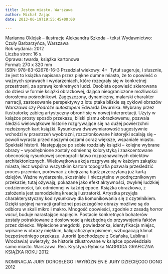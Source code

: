 ```yaml
---
title: Jestem miasto. Warszawa
author: Michał Zając
date: 2013-06-19T19:55:45+00:00

---
```


  Marianna Oklejak &#8211; ilustracje
Aleksandra Szkoda &#8211; tekst
Wydawnictwo: Czuły Barbarzyńca, Warszawa<br /> Rok wydania: 2012<br /> Liczba stron: 16 s.<br /> Oprawa: twarda, książka kartonowa<br /> Format: 270 x 320 mm<br /> ISBN: 978-83-62676-16-3
Przedział wiekowy: 4+
 Tytuł sugeruje, i słusznie, że jest to książka napisana przez piękne dumne miasto, że to opowieść o ważnych sprawach i wydarzeniach, które rozegrały się w konkretnej przestrzeni, za sprawą konkretnych ludzi. Osobista opowieść skierowana do dzieci w formie książki obrazkowej, dająca nieograniczone możliwości dorosłemu pośrednikowi.
Zagęszczony, dynamiczny, malarski charakter narracji, zastosowanie perspektywy z lotu ptaka bliskie są cyklowi<i> </i>obrazów <i>Warszawa </i>czy <i>Podróże autostopem </i>Edwarda Dwurnika. Wybrany przez ilustratorkę zabieg artystyczny obronił się w nowej interpretacji.<i> </i>Użyty w książce prosty sposób przekazu, bliski pismu obrazkowemu, pozwala śledzić wielowątkowe historie rozgrywające się na dużej powierzchni rozłożonych kart książki. Rysunkowa dwuwymiarowość sugestywnie wchodzi w przestrzeń wyobraźni, rozczłonkowane historyjki scalają się – powoli wyrasta przed naszymi oczami coraz większe, wspaniałe miasto. Spektakl historii.
Następujące po sobie rozdziały książki – kolejne wybrane obrazy – wyodrębnione zostały odmienną kolorystyką i zaakcentowane obecnością rysunkowej scenografii łatwo rozpoznawalnych obiektów architektonicznych. Wielowątkowa akcja rozgrywa się w każdym zakątku miasta, lecz wspólna wszystkim kartom topografia pozwala prześledzić proces przemian, porównać z obejrzaną bądź przeczytaną już kartą dziejów. Ważne wydarzenia, skostniałe  i nieczytelne w podręcznikowym przekazie, tutaj ożywają, pokazane jako efekt aktywności, zwykłej ludzkiej codzienności, tak odmiennej w każdej epoce.
Książka obrazkowa, z założenia jest samodzielną kreacją ilustratorki. Artystka przyjęła charakterystyczny kod rysunkowy dla komunikowania się z czytelnikiem. Dzięki spójnej narracji graficznej poszczególne obrazy możliwe są do odbioru w skali mikro i makro. Mnogość opowieści, zgodnie z zasadą <i>horror vacui</i>,<i> </i>buduje narastające napięcie. Postacie konkretnych bohaterów zostały potraktowane z dosłownością niezbędną do przyswojenia faktów przez dziecko. Wplecione anegdotki, powiedzonka, identyfikacja miejsc, wpisane w obrazy miękkim, kaligraficznym pismem, wzbogacają klimat bezpośredniego przekazu.
Jurorki (pochodzące z Gdańska, Lublina i Wrocławia) uwierzyły, że historie zilustrowane w książce opowiedziało samo miasto. Warszawa. Rec. Krystyna Rybicka
NAGRODA GRAFICZNA KSIĄŻKA ROKU 2012

NOMINACJA JURY DOROSŁEGO I WYRÓZNIENIE JURY DZIECIĘCGO DONG 2012
